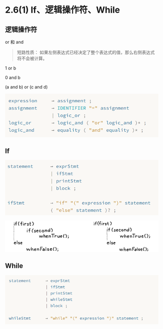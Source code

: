 # 2.6(1) If、逻辑操作符、While

## 逻辑操作符

or 和 and

> 短路性质： 如果左侧表达式已经决定了整个表达式的值，那么右侧表达式将不会被计算。

1 or b

0 and b

(a and b) or (c and d)

![img.png](img.png)

## If

![img_1.png](img_1.png)

![img_2.png](img_2.png)

## While

![img_3.png](img_3.png)